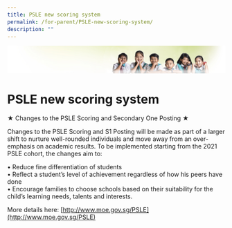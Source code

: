 ```yaml
---
title: PSLE new scoring system
permalink: /for-parent/PSLE-new-scoring-system/
description: ""
---
```

![](/images/Banner.jpg)

PSLE new scoring system
=======================

★ Changes to the PSLE Scoring and Secondary One Posting ★

Changes to the PSLE Scoring and S1 Posting will be made as part of a larger shift to nurture well-rounded individuals and move away from an over-emphasis on academic results. To be implemented starting from the 2021 PSLE cohort, the changes aim to:

• Reduce fine differentiation of students  
• Reflect a student’s level of achievement regardless of how his peers have done  
• Encourage families to choose schools based on their suitability for the child’s learning needs, talents and interests.

  

More details here: [http://www.moe.gov.sg/PSLE](http://www.moe.gov.sg/PSLE)